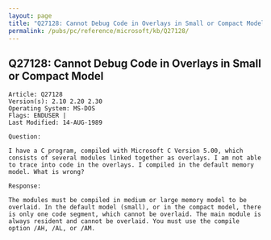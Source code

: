 ```yaml
---
layout: page
title: "Q27128: Cannot Debug Code in Overlays in Small or Compact Model"
permalink: /pubs/pc/reference/microsoft/kb/Q27128/
---
```


## Q27128: Cannot Debug Code in Overlays in Small or Compact Model

	Article: Q27128
	Version(s): 2.10 2.20 2.30
	Operating System: MS-DOS
	Flags: ENDUSER |
	Last Modified: 14-AUG-1989
	
	Question:
	
	I have a C program, compiled with Microsoft C Version 5.00, which
	consists of several modules linked together as overlays. I am not able
	to trace into code in the overlays. I compiled in the default memory
	model. What is wrong?
	
	Response:
	
	The modules must be compiled in medium or large memory model to be
	overlaid. In the default model (small), or in the compact model, there
	is only one code segment, which cannot be overlaid. The main module is
	always resident and cannot be overlaid. You must use the compile
	option /AH, /AL, or /AM.
